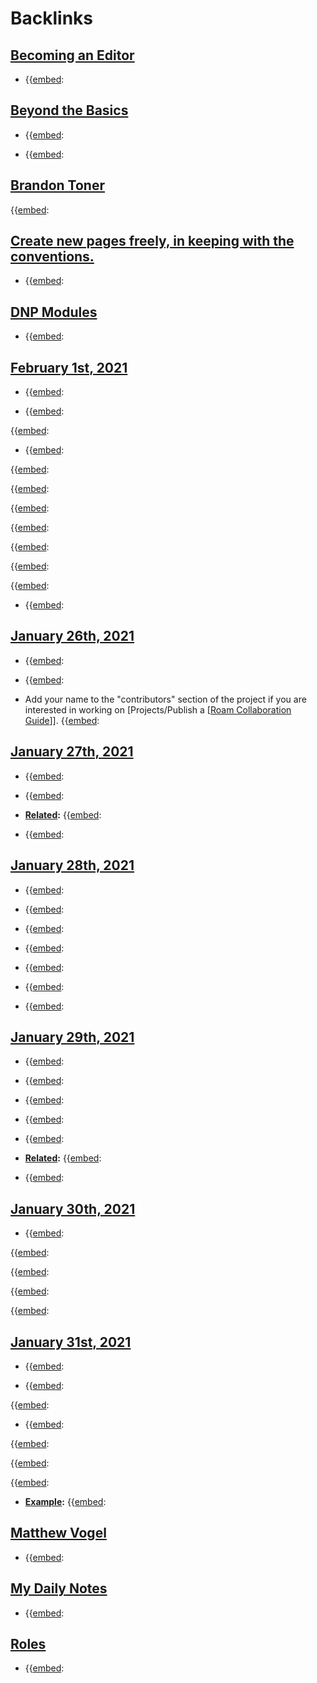 
# Backlinks
## [Becoming an Editor](<Becoming an Editor.md>)
- {{[embed](<embed.md>):

## [Beyond the Basics](<Beyond the Basics.md>)
- {{[embed](<embed.md>):

- {{[embed](<embed.md>):

## [Brandon Toner](<Brandon Toner.md>)
{{[embed](<embed.md>):

## [Create new pages freely, in keeping with the conventions.](<Create new pages freely, in keeping with the conventions..md>)
- {{[embed](<embed.md>):

## [DNP Modules](<DNP Modules.md>)
- {{[embed](<embed.md>):

## [February 1st, 2021](<February 1st, 2021.md>)
- {{[embed](<embed.md>):

- {{[embed](<embed.md>):

{{[embed](<embed.md>):

- {{[embed](<embed.md>):

{{[embed](<embed.md>):

{{[embed](<embed.md>):

{{[embed](<embed.md>):

{{[embed](<embed.md>):

{{[embed](<embed.md>):

{{[embed](<embed.md>):

{{[embed](<embed.md>):

- {{[embed](<embed.md>):

## [January 26th, 2021](<January 26th, 2021.md>)
-  {{[embed](<embed.md>):

- {{[embed](<embed.md>):

- Add your name to the "contributors" section of the project if you are interested in working on [Projects/Publish a [[Roam Collaboration Guide](<Projects/Publish a [[Roam Collaboration Guide.md>)]]. {{[embed](<embed.md>):

## [January 27th, 2021](<January 27th, 2021.md>)
- {{[embed](<embed.md>):

- {{[embed](<embed.md>):

- **[Related](<Related.md>):** {{[embed](<embed.md>):

- {{[embed](<embed.md>):

## [January 28th, 2021](<January 28th, 2021.md>)
- {{[embed](<embed.md>):

- {{[embed](<embed.md>):

- {{[embed](<embed.md>):

- {{[embed](<embed.md>):

- {{[embed](<embed.md>):

- {{[embed](<embed.md>):

- {{[embed](<embed.md>):

## [January 29th, 2021](<January 29th, 2021.md>)
- {{[embed](<embed.md>):

- {{[embed](<embed.md>):

- {{[embed](<embed.md>):

- {{[embed](<embed.md>):

- {{[embed](<embed.md>):

- **[Related](<Related.md>):** {{[embed](<embed.md>):

- {{[embed](<embed.md>):

## [January 30th, 2021](<January 30th, 2021.md>)
- {{[embed](<embed.md>):

{{[embed](<embed.md>):

{{[embed](<embed.md>):

{{[embed](<embed.md>):

{{[embed](<embed.md>):

## [January 31st, 2021](<January 31st, 2021.md>)
- {{[embed](<embed.md>):

- {{[embed](<embed.md>):

{{[embed](<embed.md>):

- {{[embed](<embed.md>):

{{[embed](<embed.md>):

{{[embed](<embed.md>):

{{[embed](<embed.md>):

- **[Example](<Example.md>):** {{[embed](<embed.md>):

## [Matthew Vogel](<Matthew Vogel.md>)
- {{[embed](<embed.md>):

## [My Daily Notes](<My Daily Notes.md>)
- {{[embed](<embed.md>):

## [Roles](<Roles.md>)
- {{[embed](<embed.md>):


